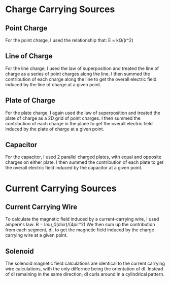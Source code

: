 # Charge Carrying Sources

## Point Charge
For the point charge, I used the relationship that:
E = kQ/(r^2)

## Line of Charge
For the line charge, I used the law of superposition and treated the line of charge as a series of point charges along the line. I then summed the contribution of each charge along the line to get the overall electric field induced by the line of charge at a given point.

## Plate of Charge
For the plate charge, I again used the law of superposition and treated the plate of charge as a 2D grid of point charges. I then summed the contribution of each charge in the plane to get the overall electric field induced by the plate of charge at a given point.

## Capacitor
For the capacitor, I used 2 parallel charged plates, with equal and opposite charges on either plate. I then summed the contribution of each plate to get the overall electric field induced by the capacitor at a given point.


# Current Carrying Sources

## Current Carrying Wire
To calculate the magnetic field induced by a current-carrying wire, I used ampere's law:
B = I*mu_0*(dlxr)/(4*pi*r^2)
We then sum up the contribution from each segment, dl, to get the magnetic field induced by the charge carrying wire at a given point.

## Solenoid
The solenoid magnetic field calculations are identical to the current carrying wire calculations, with the only differnce being the orientation of dl. Instead of dl remaining in the same direction, dl curls around in a cylindrical pattern.